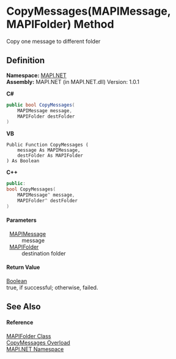 # CopyMessages(MAPIMessage, MAPIFolder) Method


Copy one message to different folder



## Definition
**Namespace:** <a href="N_MAPI_NET.md">MAPI.NET</a>  
**Assembly:** MAPI.NET (in MAPI.NET.dll) Version: 1.0.1

**C#**
``` C#
public bool CopyMessages(
	MAPIMessage message,
	MAPIFolder destFolder
)
```
**VB**
``` VB
Public Function CopyMessages ( 
	message As MAPIMessage,
	destFolder As MAPIFolder
) As Boolean
```
**C++**
``` C++
public:
bool CopyMessages(
	MAPIMessage^ message, 
	MAPIFolder^ destFolder
)
```



#### Parameters
<dl><dt>  <a href="T_MAPI_NET_MAPIMessage.md">MAPIMessage</a></dt><dd>message</dd><dt>  <a href="T_MAPI_NET_MAPIFolder.md">MAPIFolder</a></dt><dd>destination folder</dd></dl>

#### Return Value
<a href="https://learn.microsoft.com/dotnet/api/system.boolean" target="_blank" rel="noopener noreferrer">Boolean</a>  
true, if successful; otherwise, failed.

## See Also


#### Reference
<a href="T_MAPI_NET_MAPIFolder.md">MAPIFolder Class</a>  
<a href="Overload_MAPI_NET_MAPIFolder_CopyMessages.md">CopyMessages Overload</a>  
<a href="N_MAPI_NET.md">MAPI.NET Namespace</a>  
